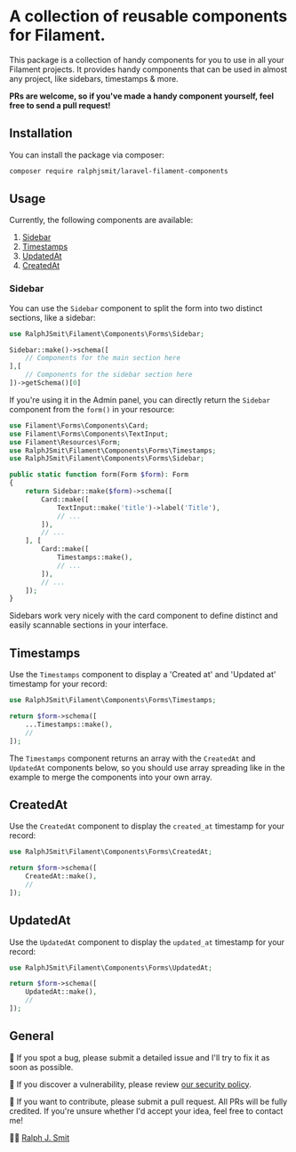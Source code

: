 # A collection of reusable components for Filament.

This package is a collection of handy components for you to use in all your Filament projects. It provides handy components that can be used in almost any project, like sidebars, timestamps & more.

**PRs are welcome, so if you've made a handy component yourself, feel free to send a pull request!**

## Installation

You can install the package via composer:

```bash
composer require ralphjsmit/laravel-filament-components
```

## Usage

Currently, the following components are available:

1. [Sidebar](#sidebar)
2. [Timestamps](#timestamps)
3. [UpdatedAt](#updatedat)
4. [CreatedAt](#createdat)

### Sidebar

You can use the `Sidebar` component to split the form into two distinct sections, like a sidebar:

```php
use RalphJSmit\Filament\Components\Forms\Sidebar;

Sidebar::make()->schema([
    // Components for the main section here
],[
    // Components for the sidebar section here
])->getSchema()[0]
```

If you're using it in the Admin panel, you can directly return the `Sidebar` component from the `form()` in your resource:

```php
use Filament\Forms\Components\Card;
use Filament\Forms\Components\TextInput;
use Filament\Resources\Form;
use RalphJSmit\Filament\Components\Forms\Timestamps;
use RalphJSmit\Filament\Components\Forms\Sidebar;

public static function form(Form $form): Form
{
    return Sidebar::make($form)->schema([
        Card::make([
            TextInput::make('title')->label('Title'),
            // ...
        ]),
        // ...
    ], [
        Card::make([
            Timestamps::make(),
            // ...
        ]),
        // ...
    ]);
}
```

Sidebars work very nicely with the card component to define distinct and easily scannable sections in your interface.

## Timestamps

Use the `Timestamps` component to display a 'Created at' and 'Updated at' timestamp for your record:

```php
use RalphJSmit\Filament\Components\Forms\Timestamps;

return $form->schema([
    ...Timestamps::make(),
    //
]);
```

The `Timestamps` component returns an array with the `CreatedAt` and `UpdatedAt` components below, so you should use array spreading like in the example to merge the components into your own array.

## CreatedAt

Use the `CreatedAt` component to display the `created_at` timestamp for your record:

```php
use RalphJSmit\Filament\Components\Forms\CreatedAt;

return $form->schema([
    CreatedAt::make(),
    //
]);
```

## UpdatedAt

Use the `UpdatedAt` component to display the `updated_at` timestamp for your record:

```php
use RalphJSmit\Filament\Components\Forms\UpdatedAt;

return $form->schema([
    UpdatedAt::make(),
    //
]);
```

## General

🐞 If you spot a bug, please submit a detailed issue and I'll try to fix it as soon as possible.

🔐 If you discover a vulnerability, please review [our security policy](../../security/policy).

🙌 If you want to contribute, please submit a pull request. All PRs will be fully credited. If you're unsure whether I'd accept your idea, feel free to contact me!

🙋‍♂️ [Ralph J. Smit](https://ralphjsmit.com)
